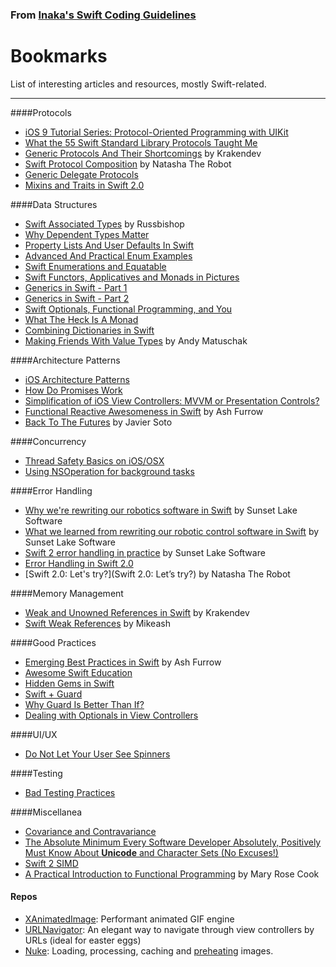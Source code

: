 ### From [Inaka's Swift Coding Guidelines](https://github.com/inaka/swift_guidelines)

# Bookmarks

List of interesting articles and resources, mostly Swift-related.

---

####Protocols

- [iOS 9 Tutorial Series: Protocol-Oriented Programming with UIKit](https://www.captechconsulting.com/blogs/ios-9-tutorial-series-protocol-oriented-programming-with-uikit )
- [What the 55 Swift Standard Library Protocols Taught Me](https://www.skilled.io/gregheo/what-the-55-swift-standard-library-protocols-taught-me)
- [Generic Protocols And Their Shortcomings](http://krakendev.io/blog/generic-protocols-and-their-shortcomings) by Krakendev
- [Swift Protocol Composition](http://natashatherobot.com/swift-protocol-composition/) by Natasha The Robot
- [Generic Delegate Protocols](http://www.figure.ink/blog/2015/1/18/generic-delegate-protocols)
- [Mixins and Traits in Swift 2.0](http://matthijshollemans.com/2015/07/22/mixins-and-traits-in-swift-2/)

####Data Structures

- [Swift Associated Types](http://www.russbishop.net/swift-associated-types) by Russbishop
- [Why Dependent Types Matter](https://jeremywsherman.com/blog/2015/08/26/read-why-dependent-types-matter/)
- [Property Lists And User Defaults In Swift](http://redqueencoder.com/property-lists-and-user-defaults-in-swift/)
- [Advanced And Practical Enum Examples](http://appventure.me/2015/10/17/advanced-practical-enum-examples/)
- [Swift Enumerations and Equatable](http://www.jessesquires.com/swift-enumerations-and-equatable/)
- [Swift Functors, Applicatives and Monads in Pictures](http://www.mokacoding.com/blog/functor-applicative-monads-in-pictures/)
- [Generics in Swift - Part 1](http://austinzheng.com/2015/01/02/swift-generics-pt-1/)
- [Generics in Swift - Part 2](http://austinzheng.com/2015/09/29/swift-generics-pt-2/)
- [Swift Optionals, Functional Programming, and You](http://www.mokacoding.com/blog/demistifying-swift-functor/)
- [What The Heck Is A Monad](http://khanlou.com/2015/09/what-the-heck-is-a-monad/)
- [Combining Dictionaries in Swift](http://kelan.io/2015/swift-combine-dictionaries/)
- [Making Friends With Value Types](https://realm.io/news/andy-matuschak-controlling-complexity/) by Andy Matuschak

####Architecture Patterns

- [iOS Architecture Patterns](https://medium.com/ios-os-x-development/ios-architecture-patterns-ecba4c38de52#.odjs0bdee)
- [How Do Promises Work](http://robotlolita.me/2015/11/15/how-do-promises-work.html)
- [Simplification of iOS View Controllers: MVVM or Presentation Controls?](http://blog.xebia.com/simplification-of-ios-view-controllers-mvvm-or-presentation-controls/)
- [Functional Reactive Awesomeness in Swift](https://realm.io/news/altconf-ash-furrow-functional-reactive-swift/) by Ash Furrow
- [Back To The Futures](https://realm.io/news/swift-summit-javier-soto-futures/) by Javier Soto

####Concurrency

- [Thread Safety Basics on iOS/OSX](http://blog.parse.com/learn/thread-safety-basics-on-iosos-x/)
- [Using NSOperation for background tasks](http://szulctomasz.com/ios-using-nsoperation-for-background-tasks/)

####Error Handling

- [Why we're rewriting our robotics software in Swift](http://www.sunsetlakesoftware.com/2014/12/02/why-were-rewriting-our-robotics-software-swift) by Sunset Lake Software
- [What we learned from rewriting our robotic control software in Swift](http://www.sunsetlakesoftware.com/2015/11/03/what-we-learned-rewriting-our-robotic-control-software-swift) by Sunset Lake Software
- [Swift 2 error handling in practice](http://www.sunsetlakesoftware.com/2015/06/12/swift-2-error-handling-practice) by Sunset Lake Software
- [Error Handling in Swift 2.0](https://www.bignerdranch.com/blog/error-handling-in-swift-2/)
- [Swift 2.0: Let's try?](Swift 2.0: Let’s try?) by Natasha The Robot

####Memory Management

- [Weak and Unowned References in Swift](http://krakendev.io/blog/weak-and-unowned-references-in-swift) by Krakendev
- [Swift Weak References](https://www.mikeash.com/pyblog/friday-qa-2015-12-11-swift-weak-references.html) by Mikeash

####Good Practices

- [Emerging Best Practices in Swift](https://speakerdeck.com/ashfurrow/emerging-best-practices-in-swift-1) by Ash Furrow
- [Awesome Swift Education](https://github.com/hsavit1/Awesome-Swift-Education)
- [Hidden Gems in Swift](https://www.netguru.co/blog/hidden-gems-swift)
- [Swift + Guard](https://medium.com/the-traveled-ios-developers-guide/swift-guard-dcd725caef7e)
- [Why Guard Is Better Than If?](http://natashatherobot.com/swift-guard-better-than-if/)
- [Dealing with Optionals in View Controllers](http://inaka.net/blog/2015/12/18/dealing-with-optionals-in-view-controllers)

####UI/UX

- [Do Not Let Your User See Spinners](https://stanfy.com/blog/do-not-let-your-user-see-spinners/)

####Testing

- [Bad Testing Practices](https://www.objc.io/issues/15-testing/bad-testing-practices/)

####Miscellanea

- [Covariance and Contravariance](https://mikeash.com/pyblog/friday-qa-2015-11-20-covariance-and-contravariance.html)
- [The Absolute Minimum Every Software Developer Absolutely, Positively Must Know About **Unicode** and Character Sets (No Excuses!)](http://www.joelonsoftware.com/articles/Unicode.html)
- [Swift 2 SIMD](http://www.russbishop.net/swift-2-simd)
- [A Practical Introduction to Functional Programming](http://maryrosecook.com/blog/post/a-practical-introduction-to-functional-programming) by Mary Rose Cook

#### Repos

- [XAnimatedImage](XAnimatedImage): Performant animated GIF engine
- [URLNavigator](https://github.com/devxoul/URLNavigator): An elegant way to navigate through view controllers by URLs (ideal for easter eggs)
- [Nuke](https://github.com/kean/Nuke): Loading, processing, caching and [preheating](http://outscope.net/blog/image-preheating) images.